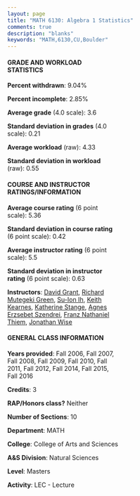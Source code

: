 ```yaml
---
layout: page
title: "MATH 6130: Algebra 1 Statistics"
comments: true
description: "blanks"
keywords: "MATH,6130,CU,Boulder"
---
```

<head>
<script src="https://ajax.googleapis.com/ajax/libs/jquery/2.1.3/jquery.min.js"></script>
<script src="https://dl.dropboxusercontent.com/s/pc42nxpaw1ea4o9/highcharts.js?dl=0"></script>
<!-- <script src="../assets/js/highcharts.js"></script> -->
<style type="text/css">@font-face {
	font-family: "Bebas Neue";
	src: url(https://www.filehosting.org/file/details/544349/BebasNeue Regular.otf) format("opentype");
	}
	h1.Bebas { 
		font-family: "Bebas Neue", Verdana, Tahoma;
	}
</style>
</head>
<body>
	<div id="container" style="float: right; width: 45%; height: 88%; margin-left: 2.5%; margin-right: 2.5%;"></div>
	<script language="JavaScript">
		$(document).ready(function() {
		var chart = {type: 'column'};
		var title = {text: 'Grade Distribution'};
		var xAxis = {categories: ['A','B','C','D','F'],crosshair: true};
		var yAxis = {min: 0,title: {text: 'Percentage'}};
		var tooltip = {headerFormat: '<center><b><span style="font-size:20px">{point.key}</span></b></center>',
		               pointFormat: '<td style="padding:0"><b>{point.y:.1f}%</b></td>',
		               footerFormat: '</table>',shared: true,useHTML: true};
		var plotOptions = {column: {pointPadding: 0.0,borderWidth: 0}};  
		var credits = {enabled: false};var series= [{name: 'Percent',data: [73.65,21.15,3.41,0.5,1.29,]}];
		var json = {};
		json.chart = chart;
		json.title = title;
		json.tooltip = tooltip;
		json.xAxis = xAxis;
		json.yAxis = yAxis;  
		json.series = series;
		json.plotOptions = plotOptions;  
		json.credits = credits;
		$('#container').highcharts(json);
	});
	</script>
</body>
			   
#### GRADE AND WORKLOAD STATISTICS

**Percent withdrawn**: 9.04%

**Percent incomplete**: 2.85%

**Average grade** (4.0 scale): 3.6

**Standard deviation in grades** (4.0 scale): 0.21

**Average workload** (raw): 4.33

**Standard deviation in workload** (raw): 0.55

#### COURSE AND INSTRUCTOR RATINGS/INFORMATION

**Average course rating** (6 point scale): 5.36

**Standard deviation in course rating** (6 point scale): 0.42

**Average instructor rating** (6 point scale): 5.5

**Standard deviation in instructor rating** (6 point scale): 0.63

**Instructors**: <a href='../../instructors/David_Grant'>David Grant</a>, <a href='../../instructors/Richard_Mutegeki_Green'>Richard Mutegeki Green</a>, <a href='../../instructors/Su-Ion_Ih'>Su-Ion Ih</a>, <a href='../../instructors/Keith_Kearnes'>Keith Kearnes</a>, <a href='../../instructors/Katherine_Stange'>Katherine Stange</a>, <a href='../../instructors/Agnes_Erzsebet_Szendrei'>Agnes Erzsebet Szendrei</a>, <a href='../../instructors/Franz_Nathaniel_Thiem'>Franz Nathaniel Thiem</a>, <a href='../../instructors/Jonathan_Wise'>Jonathan Wise</a>

#### GENERAL CLASS INFORMATION

**Years provided**: Fall 2006, Fall 2007, Fall 2008, Fall 2009, Fall 2010, Fall 2011, Fall 2012, Fall 2014, Fall 2015, Fall 2016

**Credits**: 3

**RAP/Honors class?** Neither

**Number of Sections**: 10

**Department**: MATH

**College**: College of Arts and Sciences

**A&S Division**: Natural Sciences

**Level**: Masters

**Activity**: LEC - Lecture
